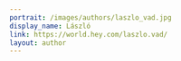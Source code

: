 ```yaml
---
portrait: /images/authors/laszlo_vad.jpg
display_name: László
link: https://world.hey.com/laszlo.vad/
layout: author
---
```

